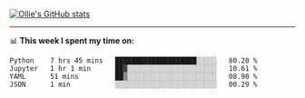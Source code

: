 <!--
**icedpanda/icedpanda** is a ✨ _special_ ✨ repository because its `README.md` (this file) appears on your GitHub profile.

Here are some ideas to get you started:

- 🔭 I’m currently working on ...
- 🌱 I’m currently learning ...
- 👯 I’m looking to collaborate on ...
- 🤔 I’m looking for help with ...
- 💬 Ask me about ...
- 📫 How to reach me: ...
- 😄 Pronouns: ...
- ⚡ Fun fact: ...
-->
[![Ollie's GitHub stats](https://github-readme-stats-icedpanda.vercel.app/api?username=icedpanda&count_private=true&show_icons=true)](https://github.com/icedpanda)

---
📊 **This week I spent my time on:**
<!--START_SECTION:waka-->

```text
Python    7 hrs 45 mins   ████████████████████░░░░░   80.20 %
Jupyter   1 hr 1 min      ██▓░░░░░░░░░░░░░░░░░░░░░░   10.61 %
YAML      51 mins         ██▒░░░░░░░░░░░░░░░░░░░░░░   08.90 %
JSON      1 min           ░░░░░░░░░░░░░░░░░░░░░░░░░   00.29 %
```

<!--END_SECTION:waka-->
